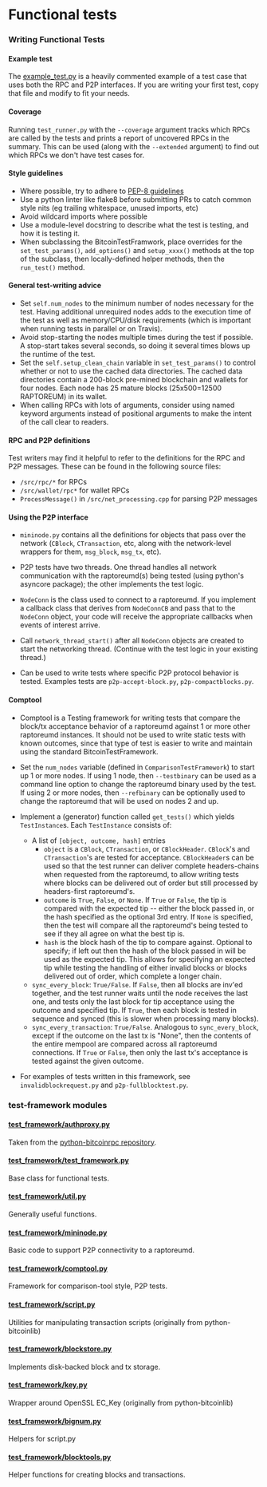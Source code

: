 # Functional tests

### Writing Functional Tests

#### Example test

The [example_test.py](example_test.py) is a heavily commented example of a test case that uses both
the RPC and P2P interfaces. If you are writing your first test, copy that file
and modify to fit your needs.

#### Coverage

Running `test_runner.py` with the `--coverage` argument tracks which RPCs are
called by the tests and prints a report of uncovered RPCs in the summary. This
can be used (along with the `--extended` argument) to find out which RPCs we
don't have test cases for.

#### Style guidelines

- Where possible, try to adhere to [PEP-8 guidelines]([https://www.python.org/dev/peps/pep-0008/)
- Use a python linter like flake8 before submitting PRs to catch common style
  nits (eg trailing whitespace, unused imports, etc)
- Avoid wildcard imports where possible
- Use a module-level docstring to describe what the test is testing, and how it
  is testing it.
- When subclassing the BitcoinTestFramwork, place overrides for the
  `set_test_params()`, `add_options()` and `setup_xxxx()` methods at the top of
  the subclass, then locally-defined helper methods, then the `run_test()` method.

#### General test-writing advice

- Set `self.num_nodes` to the minimum number of nodes necessary for the test.
  Having additional unrequired nodes adds to the execution time of the test as
  well as memory/CPU/disk requirements (which is important when running tests in
  parallel or on Travis).
- Avoid stop-starting the nodes multiple times during the test if possible. A
  stop-start takes several seconds, so doing it several times blows up the
  runtime of the test.
- Set the `self.setup_clean_chain` variable in `set_test_params()` to control whether
  or not to use the cached data directories. The cached data directories
  contain a 200-block pre-mined blockchain and wallets for four nodes. Each node
  has 25 mature blocks (25x500=12500 RAPTOREUM) in its wallet.
- When calling RPCs with lots of arguments, consider using named keyword
  arguments instead of positional arguments to make the intent of the call
  clear to readers.

#### RPC and P2P definitions

Test writers may find it helpful to refer to the definitions for the RPC and
P2P messages. These can be found in the following source files:

- `/src/rpc/*` for RPCs
- `/src/wallet/rpc*` for wallet RPCs
- `ProcessMessage()` in `/src/net_processing.cpp` for parsing P2P messages

#### Using the P2P interface

- `mininode.py` contains all the definitions for objects that pass
over the network (`CBlock`, `CTransaction`, etc, along with the network-level
wrappers for them, `msg_block`, `msg_tx`, etc).

- P2P tests have two threads. One thread handles all network communication
with the raptoreumd(s) being tested (using python's asyncore package); the other
implements the test logic.

- `NodeConn` is the class used to connect to a raptoreumd.  If you implement
a callback class that derives from `NodeConnCB` and pass that to the
`NodeConn` object, your code will receive the appropriate callbacks when
events of interest arrive.

- Call `network_thread_start()` after all `NodeConn` objects are created to
start the networking thread.  (Continue with the test logic in your existing
thread.)

- Can be used to write tests where specific P2P protocol behavior is tested.
Examples tests are `p2p-accept-block.py`, `p2p-compactblocks.py`.

#### Comptool

- Comptool is a Testing framework for writing tests that compare the block/tx acceptance
behavior of a raptoreumd against 1 or more other raptoreumd instances. It should not be used
to write static tests with known outcomes, since that type of test is easier to write and
maintain using the standard BitcoinTestFramework.

- Set the `num_nodes` variable (defined in `ComparisonTestFramework`) to start up
1 or more nodes.  If using 1 node, then `--testbinary` can be used as a command line
option to change the raptoreumd binary used by the test.  If using 2 or more nodes,
then `--refbinary` can be optionally used to change the raptoreumd that will be used
on nodes 2 and up.

- Implement a (generator) function called `get_tests()` which yields `TestInstance`s.
Each `TestInstance` consists of:
  - A list of `[object, outcome, hash]` entries
    * `object` is a `CBlock`, `CTransaction`, or
    `CBlockHeader`.  `CBlock`'s and `CTransaction`'s are tested for
    acceptance.  `CBlockHeader`s can be used so that the test runner can deliver
    complete headers-chains when requested from the raptoreumd, to allow writing
    tests where blocks can be delivered out of order but still processed by
    headers-first raptoreumd's.
    * `outcome` is `True`, `False`, or `None`.  If `True`
    or `False`, the tip is compared with the expected tip -- either the
    block passed in, or the hash specified as the optional 3rd entry.  If
    `None` is specified, then the test will compare all the raptoreumd's
    being tested to see if they all agree on what the best tip is.
    * `hash` is the block hash of the tip to compare against. Optional to
    specify; if left out then the hash of the block passed in will be used as
    the expected tip.  This allows for specifying an expected tip while testing
    the handling of either invalid blocks or blocks delivered out of order,
    which complete a longer chain.
  - `sync_every_block`: `True/False`.  If `False`, then all blocks
    are inv'ed together, and the test runner waits until the node receives the
    last one, and tests only the last block for tip acceptance using the
    outcome and specified tip.  If `True`, then each block is tested in
    sequence and synced (this is slower when processing many blocks).
  - `sync_every_transaction`: `True/False`.  Analogous to
    `sync_every_block`, except if the outcome on the last tx is "None",
    then the contents of the entire mempool are compared across all raptoreumd
    connections.  If `True` or `False`, then only the last tx's
    acceptance is tested against the given outcome.

- For examples of tests written in this framework, see
  `invalidblockrequest.py` and `p2p-fullblocktest.py`.

### test-framework modules

#### [test_framework/authproxy.py](test_framework/authproxy.py)
Taken from the [python-bitcoinrpc repository](https://github.com/jgarzik/python-bitcoinrpc).

#### [test_framework/test_framework.py](test_framework/test_framework.py)
Base class for functional tests.

#### [test_framework/util.py](test_framework/util.py)
Generally useful functions.

#### [test_framework/mininode.py](test_framework/mininode.py)
Basic code to support P2P connectivity to a raptoreumd.

#### [test_framework/comptool.py](test_framework/comptool.py)
Framework for comparison-tool style, P2P tests.

#### [test_framework/script.py](test_framework/script.py)
Utilities for manipulating transaction scripts (originally from python-bitcoinlib)

#### [test_framework/blockstore.py](test_framework/blockstore.py)
Implements disk-backed block and tx storage.

#### [test_framework/key.py](test_framework/key.py)
Wrapper around OpenSSL EC_Key (originally from python-bitcoinlib)

#### [test_framework/bignum.py](test_framework/bignum.py)
Helpers for script.py

#### [test_framework/blocktools.py](test_framework/blocktools.py)
Helper functions for creating blocks and transactions.
